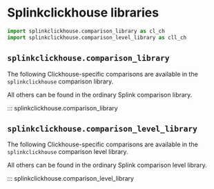 # Splinkclickhouse libraries

```python
import splinkclickhouse.comparison_library as cl_ch
import splinkclickhouse.comparison_level_library as cll_ch
```

## `splinkclickhouse.comparison_library`

The following Clickhouse-specific comparisons are available in the `splinkclickhouse` comparison library.

All others can be found in the ordinary Splink comparison library.

::: splinkclickhouse.comparison_library


## `splinkclickhouse.comparison_level_library`

The following Clickhouse-specific comparisons are available in the `splinkclickhouse` comparison level library.

All others can be found in the ordinary Splink comparison level library.

::: splinkclickhouse.comparison_level_library